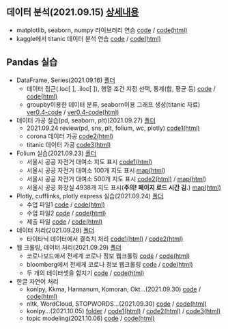 ## 데이터 분석(2021.09.15) [상세내용](https://github.com/kbjung/LikeLion_13th_DataCourse/tree/main/codeclass/04_data_analysis/2021.09.15)
  - matplotlib, seaborn, numpy 라이브러리 연습 [code](https://github.com/kbjung/LikeLion_13th_DataCourse/blob/main/codeclass/04_data_analysis/2021.09.15/01_class.ipynb) / [code(html)](https://kbjung.github.io/LikeLion_13th_DataCourse/codeclass/04_data_analysis/2021.09.15/01_class.html)
  - kaggle에서 titanic 데이터 분석 연습 [code](https://github.com/kbjung/LikeLion_13th_DataCourse/blob/main/codeclass/04_data_analysis/2021.09.15/02_kaggle(titanic).ipynb) / [code(html)](https://kbjung.github.io/LikeLion_13th_DataCourse/codeclass/04_data_analysis/2021.09.15/02_kaggle(titanic).html)


## Pandas 실습
  + DataFrame, Series(2021.09.16) [폴더](https://github.com/kbjung/LikeLion_13th_DataCourse/tree/main/codeclass/04_data_analysis/2021.09.16)
    - 데이터 접근(.loc[ ], .iloc[ ]), 행열 조건 지정 선택, 통계(합, 평균 등) [code](https://github.com/kbjung/LikeLion_13th_DataCourse/blob/main/codeclass/04_data_analysis/2021.09.16/01_pandas.ipynb) / [code(html)](https://kbjung.github.io/LikeLion_13th_DataCourse/codeclass/04_data_analysis/2021.09.16/01_pandas.html)
    - groupby이용한 데이터 분류, seaborn이용 그래프 생성(titanic 자료) [ver0.4-code](https://github.com/kbjung/LikeLion_13th_DataCourse/blob/main/codeclass/04_data_analysis/2021.09.16/02_titanic_data_sort_ver0.4.ipynb) / [ver0.4-code(html)](https://kbjung.github.io/LikeLion_13th_DataCourse/codeclass/04_data_analysis/2021.09.16/02_titanic_data_sort_ver0.4.html)
  + 데이터 가공 실습(pd, seaborn, plt)(2021.09.27) [폴더](https://github.com/kbjung/LikeLion_13th_DataCourse/tree/main/codeclass/04_data_analysis/2021.09.27)
    - 2021.09.24 review(pd, sns, plt, folium, wc, plotly) [code1(html)](https://kbjung.github.io/LikeLion_13th_DataCourse/codeclass/04_data_analysis/2021.09.27/01_review.html) 
    - corona 데이터 가공 [code2(html)](https://kbjung.github.io/LikeLion_13th_DataCourse/codeclass/04_data_analysis/2021.09.27/02_class(corona).html)
    - titanic 데이터 가공 [code3(html)](https://kbjung.github.io/LikeLion_13th_DataCourse/codeclass/04_data_analysis/2021.09.27/03_class(titanic).html)
  + Folium 실습(2021.09.23) [폴더](https://github.com/kbjung/LikeLion_13th_DataCourse/tree/main/codeclass/04_data_analysis/2021.09.23)
    - 서울시 공공 자전거 대여소 지도 표시 [code1(html)](https://kbjung.github.io/LikeLion_13th_DataCourse/codeclass/04_data_analysis/2021.09.23/01_folium(colab).html)
    - 서울시 공공 자전거 대여소 100개 지도 표시  [map(html)](https://kbjung.github.io/LikeLion_13th_DataCourse/codeclass/04_data_analysis/2021.09.23/my_place/seoul_public_bike_rent_map.html)
    - 서울시 공공 자전거 대여소 500개 지도 표시 [code2(html)](https://kbjung.github.io/LikeLion_13th_DataCourse/codeclass/04_data_analysis/2021.09.23/02_folium(colab).html) / [map(html)](https://kbjung.github.io/LikeLion_13th_DataCourse/codeclass/04_data_analysis/2021.09.23/my_place/seoul_public_bike_rent_map_500.html)
    - 서울시 공공 화장실 4938개 지도 표시(**주의! 페이지 로드 시간 김.**) [map(html)](https://kbjung.github.io/LikeLion_13th_DataCourse/codeclass/04_data_analysis/2021.09.23/seoul_toilet_4938.html)
  + Plotly, cufflinks, plotly express 실습(2021.09.24) [폴더](https://github.com/kbjung/LikeLion_13th_DataCourse/tree/main/codeclass/04_data_analysis/2021.09.24)
    - 수업 파일1 [code](https://github.com/kbjung/LikeLion_13th_DataCourse/blob/main/codeclass/04_data_analysis/2021.09.24/01_plotly.ipynb) / [code(html)](https://kbjung.github.io/LikeLion_13th_DataCourse/codeclass/04_data_analysis/2021.09.24/01_plotly.html)
    - 수업 파일2 [code](https://github.com/kbjung/LikeLion_13th_DataCourse/blob/main/codeclass/04_data_analysis/2021.09.24/02_plotly.ipynb) / [code(html)](https://kbjung.github.io/LikeLion_13th_DataCourse/codeclass/04_data_analysis/2021.09.24/02_plotly.html)
    - 제출 파일 [code](https://github.com/kbjung/LikeLion_13th_DataCourse/blob/main/codeclass/04_data_analysis/2021.09.24/%EA%B9%80%EB%B2%94%EC%A4%91_plotly_0924.ipynb) / [code(html)](https://kbjung.github.io/LikeLion_13th_DataCourse/codeclass/04_data_analysis/2021.09.24/김범중_plotly_0924.html)
  + 데이터 처리(2021.09.28) [폴더](https://github.com/kbjung/LikeLion_13th_DataCourse/tree/main/codeclass/04_data_analysis/2021.09.28)
    - 타이타닉 데이터에서 결측치 처리 [code1(html)](https://kbjung.github.io/LikeLion_13th_DataCourse/codeclass/04_data_analysis/2021.09.28/01_titanic.html) / [code2(html)](https://kbjung.github.io/LikeLion_13th_DataCourse/codeclass/04_data_analysis/2021.09.28/02_titanic.html)
  + 웹 크롤링, 데이터 처리(2021.09.29) [폴더](https://github.com/kbjung/LikeLion_13th_DataCourse/tree/main/codeclass/04_data_analysis/2021.09.29)
    - 코로나보드에서 전세계 코로나 정보 웹크롤링 [code](https://github.com/kbjung/LikeLion_13th_DataCourse/blob/main/codeclass/04_data_analysis/2021.09.29/01_world_coronaboard.ipynb) / [code(html)](https://kbjung.github.io/LikeLion_13th_DataCourse/codeclass/04_data_analysis/2021.09.29/01_world_coronaboard.html)
    - bloomberg에서 전세게 코로나 정보 웹크롤링 [code](https://github.com/kbjung/LikeLion_13th_DataCourse/blob/main/codeclass/04_data_analysis/2021.09.29/02_vaccine_bloomberg.ipynb) / [code(html)](https://kbjung.github.io/LikeLion_13th_DataCourse/codeclass/04_data_analysis/2021.09.29/02_vaccine_bloomberg.html)
    - 두 개의 데이터셋을 합치기 [code](https://github.com/kbjung/LikeLion_13th_DataCourse/blob/main/codeclass/04_data_analysis/2021.09.29/03_merge.ipynb) / [code(html)](https://kbjung.github.io/LikeLion_13th_DataCourse/codeclass/04_data_analysis/2021.09.29/03_merge.html)
  + 한글 자연어 처리
    - konlpy, Kkma, Hannanum, Komoran, Okt...(2021.09.30) [code](https://github.com/kbjung/LikeLion_13th_DataCourse/blob/main/codeclass/04_data_analysis/2021.09.30/01_konlpy(colab).ipynb) / [code(html)](https://kbjung.github.io/LikeLion_13th_DataCourse/codeclass/04_data_analysis/2021.09.30/01_konlpy(colab).html)
    - nltk, WordCloud, STOPWORDS...(2021.09.30) [code](https://github.com/kbjung/LikeLion_13th_DataCourse/blob/main/codeclass/04_data_analysis/2021.09.30/02_font_visual(colab).ipynb) / [code(html)](https://kbjung.github.io/LikeLion_13th_DataCourse/codeclass/04_data_analysis/2021.09.30/02_font_visual(colab).html)
    - konlpy...(2021.10.05) [folder](https://github.com/kbjung/LikeLion_13th_DataCourse/tree/main/codeclass/04_data_analysis/2021.10.05) / [code1(html)](https://kbjung.github.io/LikeLion_13th_DataCourse/codeclass/04_data_analysis/2021.10.05/01_review(colab).html) / [code2(html)](https://kbjung.github.io/LikeLion_13th_DataCourse/codeclass/04_data_analysis/2021.10.05/02_konlpy(colab).html) / [code3(html)](https://kbjung.github.io/LikeLion_13th_DataCourse/codeclass/04_data_analysis/2021.10.05/03_test_tesla(colab).html)
    - topic modeling(2021.10.06) [code](https://github.com/kbjung/LikeLion_13th_DataCourse/blob/main/codeclass/04_data_analysis/2021.10.06/01_topic_modeling(colab).ipynb) / [code(html)](https://kbjung.github.io/LikeLion_13th_DataCourse/codeclass/04_data_analysis/2021.10.06/01_topic_modeling(colab).html)
